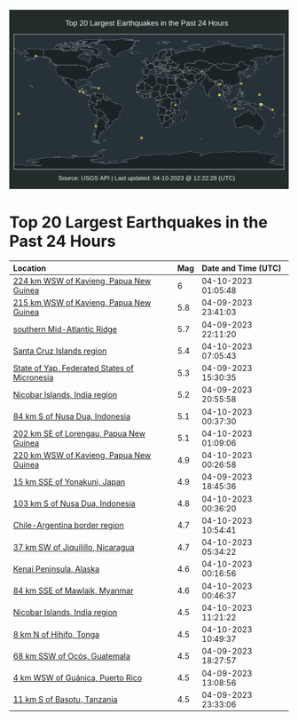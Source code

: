![Map](./map.png)

# Top 20 Largest Earthquakes in the Past 24 Hours

| Location | Mag | Date and Time (UTC) |
|:---|:---|:---|
| [224 km WSW of Kavieng, Papua New Guinea](https://earthquake.usgs.gov/earthquakes/eventpage/us6000k376) | 6 | 04-10-2023 01:05:48 |
| [215 km WSW of Kavieng, Papua New Guinea](https://earthquake.usgs.gov/earthquakes/eventpage/us6000k35r) | 5.8 | 04-09-2023 23:41:03 |
| [southern Mid-Atlantic Ridge](https://earthquake.usgs.gov/earthquakes/eventpage/us6000k34x) | 5.7 | 04-09-2023 22:11:20 |
| [Santa Cruz Islands region](https://earthquake.usgs.gov/earthquakes/eventpage/us6000k38k) | 5.4 | 04-10-2023 07:05:43 |
| [State of Yap, Federated States of Micronesia](https://earthquake.usgs.gov/earthquakes/eventpage/us6000k32y) | 5.3 | 04-09-2023 15:30:35 |
| [Nicobar Islands, India region](https://earthquake.usgs.gov/earthquakes/eventpage/us6000k34r) | 5.2 | 04-09-2023 20:55:58 |
| [84 km S of Nusa Dua, Indonesia](https://earthquake.usgs.gov/earthquakes/eventpage/us6000k36r) | 5.1 | 04-10-2023 00:37:30 |
| [202 km SE of Lorengau, Papua New Guinea](https://earthquake.usgs.gov/earthquakes/eventpage/us6000k377) | 5.1 | 04-10-2023 01:09:06 |
| [220 km WSW of Kavieng, Papua New Guinea](https://earthquake.usgs.gov/earthquakes/eventpage/us6000k375) | 4.9 | 04-10-2023 00:26:58 |
| [15 km SSE of Yonakuni, Japan](https://earthquake.usgs.gov/earthquakes/eventpage/us6000k341) | 4.9 | 04-09-2023 18:45:36 |
| [103 km S of Nusa Dua, Indonesia](https://earthquake.usgs.gov/earthquakes/eventpage/us6000k36p) | 4.8 | 04-10-2023 00:36:20 |
| [Chile-Argentina border region](https://earthquake.usgs.gov/earthquakes/eventpage/us6000k39b) | 4.7 | 04-10-2023 10:54:41 |
| [37 km SW of Jiquilillo, Nicaragua](https://earthquake.usgs.gov/earthquakes/eventpage/us6000k383) | 4.7 | 04-10-2023 05:34:22 |
| [Kenai Peninsula, Alaska](https://earthquake.usgs.gov/earthquakes/eventpage/ak0234ldu94w) | 4.6 | 04-10-2023 00:16:56 |
| [84 km SSE of Mawlaik, Myanmar](https://earthquake.usgs.gov/earthquakes/eventpage/us6000k36y) | 4.6 | 04-10-2023 00:46:37 |
| [Nicobar Islands, India region](https://earthquake.usgs.gov/earthquakes/eventpage/us6000k39m) | 4.5 | 04-10-2023 11:21:22 |
| [8 km N of Hihifo, Tonga](https://earthquake.usgs.gov/earthquakes/eventpage/us6000k39c) | 4.5 | 04-10-2023 10:49:37 |
| [68 km SSW of Ocós, Guatemala](https://earthquake.usgs.gov/earthquakes/eventpage/us6000k33w) | 4.5 | 04-09-2023 18:27:57 |
| [4 km WSW of Guánica, Puerto Rico](https://earthquake.usgs.gov/earthquakes/eventpage/pr2023099000) | 4.5 | 04-09-2023 13:08:56 |
| [11 km S of Basotu, Tanzania](https://earthquake.usgs.gov/earthquakes/eventpage/us6000k35q) | 4.5 | 04-09-2023 23:33:06 |
